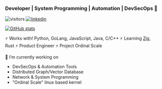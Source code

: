 ### Developer | System Programming | Automation | DevSecOps 👋

![visitors](https://visitor-badge.laobi.icu/badge?page_id=lancemk)
[![linkedin](https://img.shields.io/badge/Lance-blue?style=flat&logo=Linkedin&logoColor=black&link=https://www.linkedin.com/in/lancemok/)](https://www.linkedin.com/in/lancemok)

[![GitHub stats](https://awesome-github-stats.azurewebsites.net/user-stats/lancemk?cardType=level&preferLogin=false)](https://git.io/awesome-stats-card)

⚡ Works with! Python, GoLang, JavaScript, Java, C/C++
⚡ Learning [Zig](https://github.com/ziglang/zig), Rust
⚡ Product Engineer
⚡ Project Ordinal Scale

🔭 I’m currently working on 
  - DevSecOps & Automation Tools
  - Distributed Graph/Vector Database
  - Network & System Programming
  - "Ordinal Scale" linux based kernel

